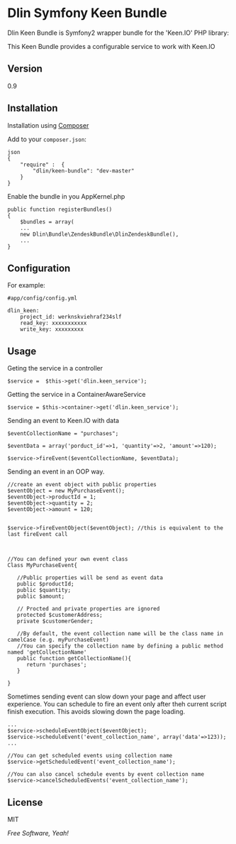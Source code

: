 Dlin Symfony Keen Bundle
=========

Dlin Keen Bundle is Symfony2 wrapper bundle for the 'Keen.IO' PHP library:


This Keen Bundle provides a configurable service to work with Keen.IO



Version
--------------

0.9



Installation
--------------


Installation using [Composer](http://getcomposer.org/)

Add to your `composer.json`:


    json
    {
        "require" :  {
            "dlin/keen-bundle": "dev-master"
        }
    }


Enable the bundle in you AppKernel.php


    public function registerBundles()
    {
        $bundles = array(
        ...
        new Dlin\Bundle\ZendeskBundle\DlinZendeskBundle(),
        ...
    }


Configuration
--------------
For example:

    #app/config/config.yml

    dlin_keen:
        project_id: werknskviehraf234slf
        read_key: xxxxxxxxxxx
        write_key: xxxxxxxxx


Usage
--------------

Geting the service in a controller

    $service =  $this->get('dlin.keen_service');

Getting the service in a ContainerAwareService

    $service = $this->container->get('dlin.keen_service');

Sending an event to Keen.IO with data

    $eventCollectionName = "purchases";

    $eventData = array('porduct_id'=>1, 'quantity'=>2, 'amount'=>120);

    $service->fireEvent($eventCollectionName, $eventData);


Sending an event in an OOP way.


    //create an event object with public properties
    $eventObject = new MyPurchaseEvent();
    $eventObject->productId = 1;
    $eventObject->quantity = 2;
    $eventObject->amount = 120;


    $service->fireEventObject($eventObject); //this is equivalent to the last fireEvent call



    //You can defined your own event class
    Class MyPurchaseEvent{

       //Public properties will be send as event data
       public $productId;
       public $quantity;
       public $amount;

       // Procted and private properties are ignored
       protected $customerAddress;
       private $customerGender;

       //By default, the event collection name will be the class name in camelCase (e.g. myPurchaseEvent)
       //You can specify the collection name by defining a public method named 'getCollectionName'
       public function getCollectionName(){
          return 'purchases';
       }

    }



Sometimes sending event can slow down your page and affect user experience. You can schedule to fire an event only after theh current script finish execution.
This avoids slowing down the page loading.

    ...
    $service->scheduleEventObject($eventObject);
    $service->scheduleEvent('event_collection_name', array('data'=>123));
    ...

    //You can get scheduled events using collection name
    $service->getScheduledEvent('event_collection_name');

    //You can also cancel schedule events by event collection name
    $service->cancelScheduledEvents('event_collection_name');



License
-

MIT

*Free Software, Yeah!*



